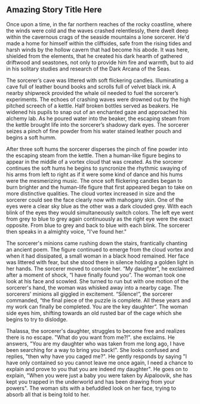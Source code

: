 ## Amazing Story Title Here <!-- figure this one out over a later pull request-->

Once upon a time, in the far northern reaches of the rocky coastline, where the winds were cold and the waves crashed relentlessly, there dwelt deep within the cavernous crags of the seaside mountains a lone sorcerer. He'd made a home for himself within the cliffsides, safe from the rising tides and harsh winds by the hollow cavern that had become his abode. It was here, shielded from the elements, that he created his dark hearth of gathered driftwood and seastones, not only to provide him fire and warmth, but to aid in his solitary studies and research of the Dark Arcana of the Seas.

<!-- new section can start here-->
The sorcerer’s cave was littered with soft flickering candles. Illuminating a cave full of leather bound books and scrolls full of velvet black ink. A nearby shipwreck provided the whale oil needed to fuel the sorcerer’s experiments. The echoes of crashing waves were drowned out by the high pitched screech of a kettle. Half broken bottles served as beakers. He widened his pupils to snap out of an enchanted gaze and approached his alchemy lab. As he poured water into the beaker, the escaping steam from the kettle brought life into the sorcerer’s shadowy dark eyes. The sorcerer seizes a pinch of fine powder from his water stained leather pouch and begins a soft humm.

<!-- new section can start here-->
After three soft hums the sorcerer disperses the pinch of fine powder into the escaping steam from the kettle. Then a human-like figure begins to appear in the middle of a vortex cloud that was created. As the sorcerer continues the soft hums he begins to syncronize the rhythmic swaying of his arms from left to right as if it were some kind of dance and his hums were the mesmerizing music. The once soft flickering candles began to burn brighter and the human-life figure that first appeared began to take on more distinctive qualities. The cloud vortex increased in size and the sorcerer could see the face clearly now with mahogany skin. One of the eyes were a clear sky blue as the other was a dark clouded grey. With each blink of the eyes they would simultaneously switch colors. The left eye went from grey to blue to grey again continuously as the right eye were the exact opposite. From blue to grey and back to blue with each blink. The sorcerer then speaks in a almighty voice, "I've found her."

<!-- new section can start here-->
The sorcerer's minions came rushing down the stairs, frantically chanting an ancient poem. The figure continued to emerge from the cloud vortex and when it had dissipated, a small woman in a black hood remained. Her face was littered with fear, but she stood there in silence holding a golden light in her hands. The sorcerer moved to console her. “My daughter”, he exclaimed after a moment of shock, “I have finally found you”. The woman took one look at his face and scowled. She turned to run but with one motion of the sorcerer's hand, the woman was whisked away into a nearby cage. The sorcerers' minions all giggled in excitement. “Silence!”, the sorcerer commanded, “the final piece of the puzzle is complete. All these years and my work can finally be completed.  You are the key daughter”. The woman side eyes him, shifting towards an old rusted bar of the cage which she begins to try to dislodge.

<!-- new section can start here-->
Thalassa, the sorcerer's daughter, struggles to become free and realizes there is no escape. "What do you want from me?!". she exclaims. He answers, "You are my daughter who was taken from me long ago, I have been searching for a way to bring you back!". She looks confused and replies, "then why have you caged me?". He gently responds by saying "I have only contained so you cannot leave me once again, I need a chance to explain and prove to you that you are indeed my daughter". He goes on to explain, "When you were just a baby you were taken by Aipaloovik, she has kept you trapped in the underworld and has been drawing from your powers". The woman sits with a befuddled look on her face, trying to absorb all that is being told to her.
